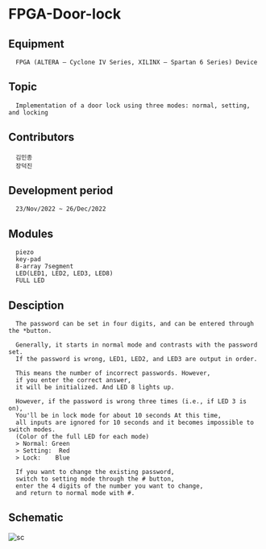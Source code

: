 # FPGA-Door-lock

## Equipment
      FPGA (ALTERA – Cyclone IV Series, XILINX – Spartan 6 Series) Device
 
 
## Topic 
      Implementation of a door lock using three modes: normal, setting, and locking
      
## Contributors
      김민종
      장덕진
      
## Development period
      23/Nov/2022 ~ 26/Dec/2022
  
## Modules
      piezo
      key-pad
      8-array 7segment
      LED(LED1, LED2, LED3, LED8)
      FULL LED
      
## Desciption
      The password can be set in four digits, and can be entered through the *button.

      Generally, it starts in normal mode and contrasts with the password set.
      If the password is wrong, LED1, LED2, and LED3 are output in order.

      This means the number of incorrect passwords. However,
      if you enter the correct answer,
      it will be initialized. And LED 8 lights up.

      However, if the password is wrong three times (i.e., if LED 3 is on), 
      You'll be in lock mode for about 10 seconds At this time, 
      all inputs are ignored for 10 seconds and it becomes impossible to switch modes.
      (Color of the full LED for each mode)
      > Normal: Green
      > Setting:  Red
      > Lock:    Blue

      If you want to change the existing password,
      switch to setting mode through the # button, 
      enter the 4 digits of the number you want to change,
      and return to normal mode with #.
      
      
## Schematic
![sc](https://user-images.githubusercontent.com/111568619/209888359-74bcd03b-3a38-4087-8ead-3baf146e273c.png)

      
